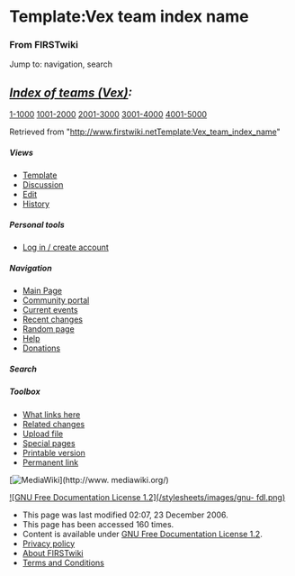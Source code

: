 # Template:Vex team index name

### From FIRSTwiki

Jump to: navigation, search

_[Index of teams (Vex)](Index_of_teams_%28Vex%29 "Index of teams
\(Vex\)" ):_  
---  
  
[1-1000](Index_of_teams_%28Vex%29#1-1000 "Index of teams \(Vex\)" )
[1001-2000](Index_of_teams_%28Vex%29#1001-2000 "Index of teams
\(Vex\)" ) [2001-3000](Index_of_teams_%28Vex%29#2001-3000 "Index of
teams \(Vex\)" ) [3001-4000](Index_of_teams_%28Vex%29#3001-4000
"Index of teams \(Vex\)" )
[4001-5000](Index_of_teams_%28Vex%29#4001-5000 "Index of teams
\(Vex\)" )  
  
Retrieved from
"<http://www.firstwiki.netTemplate:Vex_team_index_name>"

##### Views

  * [Template](Template:Vex_team_index_name)
  * [Discussion](/index.php?title=Template_talk:Vex_team_index_name&action=edit)
  * [Edit](/index.php?title=Template:Vex_team_index_name&action=edit)
  * [History](/index.php?title=Template:Vex_team_index_name&action=history)

##### Personal tools

  * [Log in / create account](/index.php?title=Special:Userlogin&returnto=Template:Vex_team_index_name)

[](Main_Page "Main Page" )

##### Navigation

  * [Main Page](Main_Page)
  * [Community portal](FIRSTwiki:Community_portal)
  * [Current events](Current_events)
  * [Recent changes](Special:Recentchanges)
  * [Random page](Special:Random)
  * [Help](Help:Contents)
  * [Donations](FIRSTwiki:Site_support)

##### Search



##### Toolbox

  * [What links here](Special:Whatlinkshere/Template:Vex_team_index_name)
  * [Related changes](Special:Recentchangeslinked/Template:Vex_team_index_name)
  * [Upload file](Special:Upload)
  * [Special pages](Special:Specialpages)
  * [Printable version](/index.php?title=Template:Vex_team_index_name&printable=yes)
  * [Permanent link](/index.php?title=Template:Vex_team_index_name&oldid=51925)

[![MediaWiki](/skins/common/images/poweredby_mediawiki_88x31.png)](http://www.
mediawiki.org/)

[![GNU Free Documentation License 1.2](/stylesheets/images/gnu-
fdl.png)](http://www.gnu.org/copyleft/fdl.html)

  * This page was last modified 02:07, 23 December 2006.
  * This page has been accessed 160 times.
  * Content is available under [GNU Free Documentation License 1.2](http://www.gnu.org/copyleft/fdl.html "http://www.gnu.org/copyleft/fdl.html" ).
  * [Privacy policy](FIRSTwiki:Privacy_policy "FIRSTwiki:Privacy policy" )
  * [About FIRSTwiki](FIRSTwiki:About "FIRSTwiki:About" )
  * [Terms and Conditions](FIRSTwiki:Terms_and_conditions "FIRSTwiki:Terms and conditions" )

